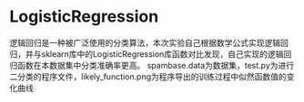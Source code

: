 # LogisticRegression 
逻辑回归是一种被广泛使用的分类算法，本次实验自己根据数学公式实现逻辑回归，并与sklearn库中的LogisticRegression库函数对比发现，自己实现的逻辑回归函数在本数据集中分类准确率更高。 
spambase.data为数据集，test.py为进行二分类的程序文件，likely_function.png为程序导出的训练过程中似然函数值的变化曲线
